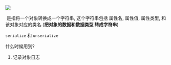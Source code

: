 ![](https://ws3.sinaimg.cn/large/006tNc79ly1fywyg0m67dj30s00ewmzg.jpg)

​	是指将一个对象转换成一个字符串, 这个字符串包括 属性名, 属性值, 属性类型, 和该对象对应的类名.(**把对象的数据和数据类型 转成字符串**)

`serialize` 和 `unserialize`

什么时候用到?

1. 记录对象日志






